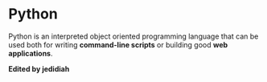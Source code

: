 # Python

Python is an interpreted object oriented programming language that can be used both for writing **command-line scripts** or building good **web applications**.

**Edited by jedidiah**















    



    

    